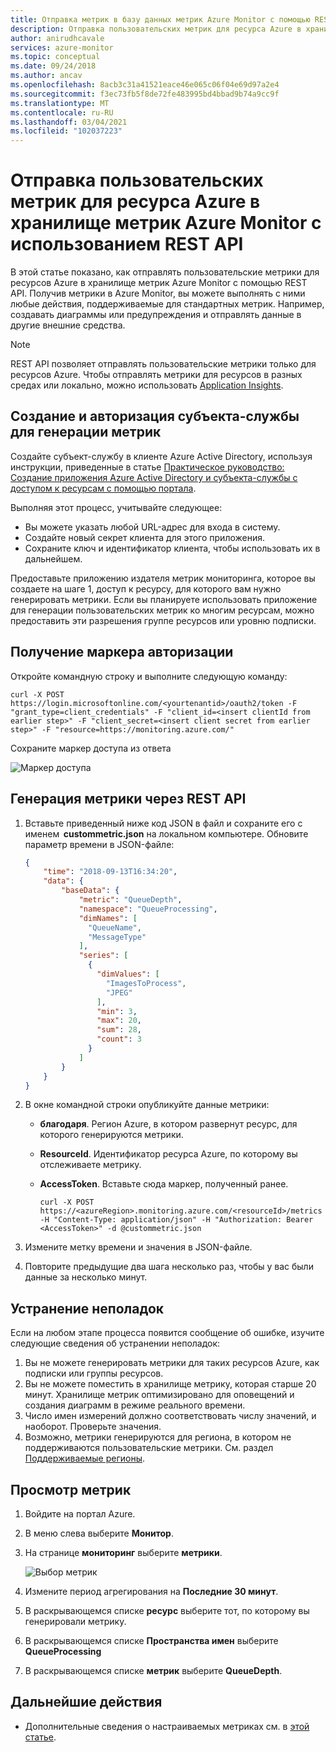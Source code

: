 ```yaml
---
title: Отправка метрик в базу данных метрик Azure Monitor с помощью REST API
description: Отправка пользовательских метрик для ресурса Azure в хранилище метрик Azure Monitor с использованием REST API
author: anirudhcavale
services: azure-monitor
ms.topic: conceptual
ms.date: 09/24/2018
ms.author: ancav
ms.openlocfilehash: 8acb3c31a41521eace46e065c06f04e69d97a2e4
ms.sourcegitcommit: f3ec73fb5f8de72fe483995bd4bbad9b74a9cc9f
ms.translationtype: MT
ms.contentlocale: ru-RU
ms.lasthandoff: 03/04/2021
ms.locfileid: "102037223"
---
```

# <a name="send-custom-metrics-for-an-azure-resource-to-the-azure-monitor-metric-store-by-using-a-rest-api"></a>Отправка пользовательских метрик для ресурса Azure в хранилище метрик Azure Monitor с использованием REST API

В этой статье показано, как отправлять пользовательские метрики для ресурсов Azure в хранилище метрик Azure Monitor с помощью REST API. Получив метрики в Azure Monitor, вы можете выполнять с ними любые действия, поддерживаемые для стандартных метрик. Например, создавать диаграммы или предупреждения и отправлять данные в другие внешние средства.  

>[!NOTE]  
>REST API позволяет отправлять пользовательские метрики только для ресурсов Azure. Чтобы отправлять метрики для ресурсов в разных средах или локально, можно использовать [Application Insights](../app/api-custom-events-metrics.md).    


## <a name="create-and-authorize-a-service-principal-to-emit-metrics"></a>Создание и авторизация субъекта-службы для генерации метрик 

Создайте субъект-службу в клиенте Azure Active Directory, используя инструкции, приведенные в статье [Практическое руководство: Создание приложения Azure Active Directory и субъекта-службы с доступом к ресурсам с помощью портала](../../active-directory/develop/howto-create-service-principal-portal.md). 

Выполняя этот процесс, учитывайте следующее: 

- Вы можете указать любой URL-адрес для входа в систему.  
- Создайте новый секрет клиента для этого приложения.  
- Сохраните ключ и идентификатор клиента, чтобы использовать их в дальнейшем.  

Предоставьте приложению издателя метрик мониторинга, которое вы создаете на шаге 1, доступ к ресурсу, для которого вам нужно генерировать метрики. Если вы планируете использовать приложение для генерации пользовательских метрик ко многим ресурсам, можно предоставить эти разрешения группе ресурсов или уровню подписки. 

## <a name="get-an-authorization-token"></a>Получение маркера авторизации
Откройте командную строку и выполните следующую команду:

```shell
curl -X POST https://login.microsoftonline.com/<yourtenantid>/oauth2/token -F "grant_type=client_credentials" -F "client_id=<insert clientId from earlier step>" -F "client_secret=<insert client secret from earlier step>" -F "resource=https://monitoring.azure.com/"
```
Сохраните маркер доступа из ответа

![Маркер доступа](./media/metrics-store-custom-rest-api/accesstoken.png)

## <a name="emit-the-metric-via-the-rest-api"></a>Генерация метрики через REST API 

1. Вставьте приведенный ниже код JSON в файл и сохраните его с именем  **custommetric.json** на локальном компьютере. Обновите параметр времени в JSON-файле: 
    
    ```json
    { 
        "time": "2018-09-13T16:34:20", 
        "data": { 
            "baseData": { 
                "metric": "QueueDepth", 
                "namespace": "QueueProcessing", 
                "dimNames": [ 
                  "QueueName", 
                  "MessageType" 
                ], 
                "series": [ 
                  { 
                    "dimValues": [ 
                      "ImagesToProcess", 
                      "JPEG" 
                    ], 
                    "min": 3, 
                    "max": 20, 
                    "sum": 28, 
                    "count": 3 
                  } 
                ] 
            } 
        } 
    } 
    ``` 

1. В окне командной строки опубликуйте данные метрики: 
   - **благодаря**. Регион Azure, в котором развернут ресурс, для которого генерируются метрики. 
   - **ResourceId**.  Идентификатор ресурса Azure, по которому вы отслеживаете метрику.  
   - **AccessToken**. Вставьте сюда маркер, полученный ранее.

     ```Shell 
     curl -X POST https://<azureRegion>.monitoring.azure.com/<resourceId>/metrics -H "Content-Type: application/json" -H "Authorization: Bearer <AccessToken>" -d @custommetric.json 
     ```
1. Измените метку времени и значения в JSON-файле. 
1. Повторите предыдущие два шага несколько раз, чтобы у вас были данные за несколько минут.

## <a name="troubleshooting"></a>Устранение неполадок 
Если на любом этапе процесса появится сообщение об ошибке, изучите следующие сведения об устранении неполадок:

1. Вы не можете генерировать метрики для таких ресурсов Azure, как подписки или группы ресурсов. 
1. Вы не можете поместить в хранилище метрику, которая старше 20 минут. Хранилище метрик оптимизировано для оповещений и создания диаграмм в режиме реального времени. 
2. Число имен измерений должно соответствовать числу значений, и наоборот. Проверьте значения. 
2. Возможно, метрики генерируются для региона, в котором не поддерживаются пользовательские метрики. См. раздел [Поддерживаемые регионы](./metrics-custom-overview.md#supported-regions). 



## <a name="view-your-metrics"></a>Просмотр метрик 

1. Войдите на портал Azure. 

1. В меню слева выберите **Монитор**. 

1. На странице **мониторинг** выберите **метрики**. 

   ![Выбор метрик](./media/metrics-store-custom-rest-api/metrics.png) 

1. Измените период агрегирования на **Последние 30 минут**.  

1. В раскрывающемся списке **ресурс** выберите тот, по которому вы генерировали метрику.  

1. В раскрывающемся списке **Пространства имен** выберите **QueueProcessing** 

1. В раскрывающемся списке **метрик** выберите **QueueDepth**.  

 
## <a name="next-steps"></a>Дальнейшие действия
- Дополнительные сведения о настраиваемых метриках см. в [этой статье](./metrics-custom-overview.md).

